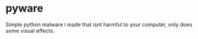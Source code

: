 # pyware
Simple python malware i made that isnt harmful to your computer, only does some visual effects.
